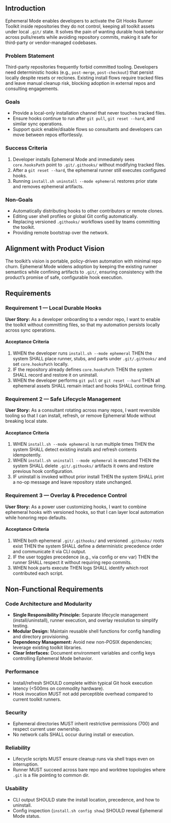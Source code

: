 ## Introduction

Ephemeral Mode enables developers to activate the Git Hooks Runner Toolkit inside repositories they do not control, keeping all toolkit assets under local `.git/` state. It solves the pain of wanting durable hook behavior across pulls/resets while avoiding repository commits, making it safe for third-party or vendor-managed codebases.

### Problem Statement

Third-party repositories frequently forbid committed tooling. Developers need deterministic hooks (e.g., `post-merge`, `post-checkout`) that persist locally despite resets or reclones. Existing install flows require tracked files and leave manual cleanup risk, blocking adoption in external repos and consulting engagements.

### Goals

- Provide a local-only installation channel that never touches tracked files.
- Ensure hooks continue to run after `git pull`, `git reset --hard`, and similar sync operations.
- Support quick enable/disable flows so consultants and developers can move between repos effortlessly.

### Success Criteria

1. Developer installs Ephemeral Mode and immediately sees `core.hooksPath` point to `.git/.githooks/` without modifying tracked files.
2. After a `git reset --hard`, the ephemeral runner still executes configured hooks.
3. Running `install.sh uninstall --mode ephemeral` restores prior state and removes ephemeral artifacts.

### Non-Goals

- Automatically distributing hooks to other contributors or remote clones.
- Editing user shell profiles or global Git config automatically.
- Replacing versioned `.githooks/` workflows used by teams committing the toolkit.
- Providing remote bootstrap over the network.

## Alignment with Product Vision

The toolkit’s vision is portable, policy-driven automation with minimal repo churn. Ephemeral Mode widens adoption by keeping the existing runner semantics while confining artifacts to `.git/`, ensuring consistency with the product’s promise of safe, configurable hook execution.

## Requirements

### Requirement 1 — Local Durable Hooks

**User Story:** As a developer onboarding to a vendor repo, I want to enable the toolkit without committing files, so that my automation persists locally across sync operations.

#### Acceptance Criteria

1. WHEN the developer runs `install.sh --mode ephemeral` THEN the system SHALL place runner, stubs, and parts under `.git/.githooks/` and set `core.hooksPath` locally.
2. IF the repository already defines `core.hooksPath` THEN the system SHALL record and restore it on uninstall.
3. WHEN the developer performs `git pull` or `git reset --hard` THEN all ephemeral assets SHALL remain intact and hooks SHALL continue firing.

### Requirement 2 — Safe Lifecycle Management

**User Story:** As a consultant rotating across many repos, I want reversible tooling so that I can install, refresh, or remove Ephemeral Mode without breaking local state.

#### Acceptance Criteria

1. WHEN `install.sh --mode ephemeral` is run multiple times THEN the system SHALL detect existing installs and refresh contents idempotently.
2. WHEN `install.sh uninstall --mode ephemeral` is executed THEN the system SHALL delete `.git/.githooks/` artifacts it owns and restore previous hook configuration.
3. IF uninstall is invoked without prior install THEN the system SHALL print a no-op message and leave repository state unchanged.

### Requirement 3 — Overlay & Precedence Control

**User Story:** As a power user customizing hooks, I want to combine ephemeral hooks with versioned hooks, so that I can layer local automation while honoring repo defaults.

#### Acceptance Criteria

1. WHEN both ephemeral `.git/.githooks/` and versioned `.githooks/` roots exist THEN the system SHALL define a deterministic precedence order and communicate it via CLI output.
2. IF the user toggles precedence (e.g., via config or env var) THEN the runner SHALL respect it without requiring repo commits.
3. WHEN hook parts execute THEN logs SHALL identify which root contributed each script.

## Non-Functional Requirements

### Code Architecture and Modularity

- **Single Responsibility Principle:** Separate lifecycle management (install/uninstall), runner execution, and overlay resolution to simplify testing.
- **Modular Design:** Maintain reusable shell functions for config handling and directory provisioning.
- **Dependency Management:** Avoid new non-POSIX dependencies; leverage existing toolkit libraries.
- **Clear Interfaces:** Document environment variables and config keys controlling Ephemeral Mode behavior.

### Performance
- Install/refresh SHOULD complete within typical Git hook execution latency (<500ms on commodity hardware).
- Hook invocation MUST not add perceptible overhead compared to current toolkit runners.

### Security
- Ephemeral directories MUST inherit restrictive permissions (700) and respect current user ownership.
- No network calls SHALL occur during install or execution.

### Reliability
- Lifecycle scripts MUST ensure cleanup runs via shell traps even on interruption.
- Runner MUST succeed across bare repo and worktree topologies where `.git` is a file pointing to common dir.

### Usability
- CLI output SHOULD state the install location, precedence, and how to uninstall.
- Config inspection (`install.sh config show`) SHOULD reveal Ephemeral Mode status.
